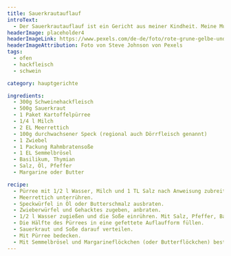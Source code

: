 ```yaml
---
title: Sauerkrautauflauf
introText:
  - Der Sauerkrautauflauf ist ein Gericht aus meiner Kindheit. Meine Mutter hat mich damit immer wieder erfreut. Und obwohl ich ihr Rezept genau befolge, schmeckt der Sauerkrautauflauf bei ihr noch ein entscheidendes Stück besser.
headerImage: placeholder4
headerImageLink: https://www.pexels.com/de-de/foto/rote-grune-gelbe-und-blaue-abstrakte-malerei-1283208/
headerImageAttribution: Foto von Steve Johnson von Pexels
tags:
  - ofen
  - hackfleisch
  - schwein

category: hauptgerichte

ingredients:
  - 300g Schweinehackfleisch
  - 500g Sauerkraut
  - 1 Paket Kartoffelpürree
  - 1/4 l Milch
  - 2 EL Meerrettich
  - 100g durchwachsener Speck (regional auch Dörrfleisch genannt)
  - 1 Zwiebel
  - 1 Packung Rahmbratensoße
  - 1 EL Semmelbrösel
  - Basilikum, Thymian
  - Salz, Öl, Pfeffer
  - Margarine oder Butter

recipe:
  - Pürree mit 1/2 l Wasser, Milch und 1 TL Salz nach Anweisung zubreiten.
  - Meerrettich unterrühren.
  - Speckwürfel in Öl oder Butterschmalz ausbraten.
  - Zwieberwürfel und Gehacktes zugeben, anbraten.
  - 1/2 l Wasser zugießen und die Soße einrühren. Mit Salz, Pfeffer, Basilikum und Thymian würzen.
  - Die Hälfte des Pürrees in eine gefettete Auflaufform füllen.
  - Sauerkraut und Soße darauf verteilen.
  - Mit Pürree bedecken.
  - Mit Semmelbrösel und Margarineflöckchen (oder Butterflöckchen) bestreut 40 Minuten im Ofen bei 175 Grad backen.
---
```

